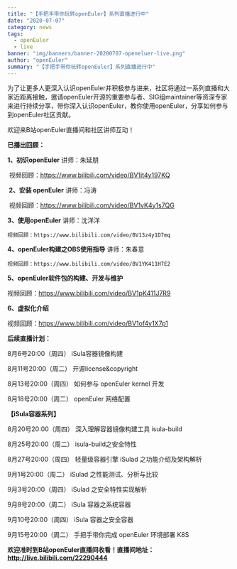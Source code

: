 ```yaml
---
title: "【手把手带你玩转openEuler】系列直播进行中"
date: "2020-07-07"
category: news
tags:
  - openEuler
  - live
banner: "img/banners/banner-20200707-openeluer-live.png"
author: "openEuler"
summary: "【手把手带你玩转openEuler】系列直播进行中"
---
```


<div class="markdown">

 为了让更多人更深入认识openEuler并积极参与进来，社区将通过一系列直播和大家近距离接触，邀请openEuler开源的重要参与者、SIG组maintainer等资深专家来进行持续分享，带你深入认识openEuler，教你使用openEuler，分享如何参与到openEuler社区贡献。

 
欢迎来B站openEuler直播间和社区讲师互动！

 
 **已播出回顾：** 

 **1、初识openEuler**  讲师：朱延朋 

​    视频回顾：https://www.bilibili.com/video/BV1it4y197KQ

 

 **​  2、安装 openEuler**   讲师：冯涛

​    视频回顾：https://www.bilibili.com/video/BV1vK4y1s7QG 


 **3、使用openEuler**    讲师：沈洋洋

    视频回顾：https://www.bilibili.com/video/BV13z4y1D7mq


 **4、openEuler构建之OBS使用指导**    讲师：朱春意

    视频回顾：https://www.bilibili.com/video/BV1YK411H7E2


 **5、openEuler软件包的构建、开发与维护** 

   视频回顾：https://www.bilibili.com/video/BV1pK411J7R9


 **6、虚拟化介绍** 

   视频回顾：https://www.bilibili.com/video/BV1of4y1X7p1



 **后续直播计划：** 

8月6号20:00（周四）     iSula容器镜像构建   
  
8月11号20:00（周二）    开源license&copyright  

8月13号20:00（周四）    如何参与 openEuler kernel 开发  

8月18号20:00（周二）    openEuler 网络配置

 **【iSula容器系列】** 

8月20号20:00（周四）   深入理解容器镜像构建工具 isula-build

8月25号20:00（周二）   isula-build之安全特性 

8月27号20:00（周四）   轻量级容器引擎 iSulad 之功能介绍及架构解析

9月1号20:00（周二）    iSulad 之性能测试、分析与比较

9月3号20:00（周四）    iSulad 之安全特性实现解析 

9月8号20:00（周二）    iSula 容器之系统容器

9月10号20:00（周四）   iSula 容器之安全容器

9月15号20:00（周二）   手把手带你完成 openEuler 环境部署 K8S 


 **欢迎准时到B站openEuler直播间收看！直播间地址：http://live.bilibili.com/22290444**  

</div>